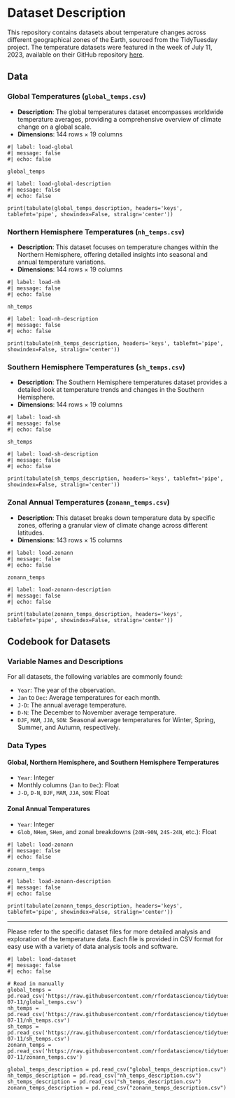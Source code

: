 # Dataset Description

This repository contains datasets about temperature changes across different geographical zones of the Earth, sourced from the TidyTuesday project. The temperature datasets were featured in the week of July 11, 2023, available on their GitHub repository [here](https://github.com/rfordatascience/tidytuesday/tree/master/data/2023/2023-07-11).

## Data

### Global Temperatures (`global_temps.csv`)

- **Description**: The global temperatures dataset encompasses worldwide temperature averages, providing a comprehensive overview of climate change on a global scale.
- **Dimensions**: 144 rows × 19 columns


```{python}
#| label: load-global
#| message: false
#| echo: false

global_temps

```

```{python}
#| label: load-global-description
#| message: false
#| echo: false

print(tabulate(global_temps_description, headers='keys', tablefmt='pipe', showindex=False, stralign='center'))

```





### Northern Hemisphere Temperatures (`nh_temps.csv`)

- **Description**: This dataset focuses on temperature changes within the Northern Hemisphere, offering detailed insights into seasonal and annual temperature variations.
- **Dimensions**: 144 rows × 19 columns

```{python}
#| label: load-nh
#| message: false
#| echo: false

nh_temps

```

```{python}
#| label: load-nh-description
#| message: false
#| echo: false

print(tabulate(nh_temps_description, headers='keys', tablefmt='pipe', showindex=False, stralign='center'))

```


### Southern Hemisphere Temperatures (`sh_temps.csv`)

- **Description**: The Southern Hemisphere temperatures dataset provides a detailed look at temperature trends and changes in the Southern Hemisphere.
- **Dimensions**: 144 rows × 19 columns

```{python}
#| label: load-sh
#| message: false
#| echo: false

sh_temps

```

```{python}
#| label: load-sh-description
#| message: false
#| echo: false

print(tabulate(sh_temps_description, headers='keys', tablefmt='pipe', showindex=False, stralign='center'))

```


### Zonal Annual Temperatures (`zonann_temps.csv`)

- **Description**: This dataset breaks down temperature data by specific zones, offering a granular view of climate change across different latitudes.
- **Dimensions**: 143 rows × 15 columns


```{python}
#| label: load-zonann
#| message: false
#| echo: false

zonann_temps

```

```{python}
#| label: load-zonann-description
#| message: false
#| echo: false

print(tabulate(zonann_temps_description, headers='keys', tablefmt='pipe', showindex=False, stralign='center'))

```



## Codebook for Datasets

### Variable Names and Descriptions

For all datasets, the following variables are commonly found:

- `Year`: The year of the observation.
- `Jan` to `Dec`: Average temperatures for each month.
- `J-D`: The annual average temperature.
- `D-N`: The December to November average temperature.
- `DJF`, `MAM`, `JJA`, `SON`: Seasonal average temperatures for Winter, Spring, Summer, and Autumn, respectively.

### Data Types

#### Global, Northern Hemisphere, and Southern Hemisphere Temperatures

- `Year`: Integer
- Monthly columns (`Jan` to `Dec`): Float
- `J-D`, `D-N`, `DJF`, `MAM`, `JJA`, `SON`: Float








#### Zonal Annual Temperatures

- `Year`: Integer
- `Glob`, `NHem`, `SHem`, and zonal breakdowns (`24N-90N`, `24S-24N`, etc.): Float

```{python}
#| label: load-zonann
#| message: false
#| echo: false

zonann_temps

```

```{python}
#| label: load-zonann-description
#| message: false
#| echo: false

print(tabulate(zonann_temps_description, headers='keys', tablefmt='pipe', showindex=False, stralign='center'))

```



---

Please refer to the specific dataset files for more detailed analysis and exploration of the temperature data. Each file is provided in CSV format for easy use with a variety of data analysis tools and software.


```{python}
#| label: load-dataset
#| message: false
#| echo: false

# Read in manually
global_temps = pd.read_csv('https://raw.githubusercontent.com/rfordatascience/tidytuesday/master/data/2023/2023-07-11/global_temps.csv')
nh_temps = pd.read_csv('https://raw.githubusercontent.com/rfordatascience/tidytuesday/master/data/2023/2023-07-11/nh_temps.csv')
sh_temps = pd.read_csv('https://raw.githubusercontent.com/rfordatascience/tidytuesday/master/data/2023/2023-07-11/sh_temps.csv')
zonann_temps = pd.read_csv('https://raw.githubusercontent.com/rfordatascience/tidytuesday/master/data/2023/2023-07-11/zonann_temps.csv')

global_temps_description = pd.read_csv("global_temps_description.csv")
nh_temps_description = pd.read_csv("nh_temps_description.csv")
sh_temps_description = pd.read_csv("sh_temps_description.csv")
zonann_temps_description = pd.read_csv("zonann_temps_description.csv")
```



